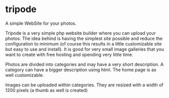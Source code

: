 tripode
=======

A simple WebSite for your photos.

Tripode is a very simple php website builder where you can upload your photos. The idea behind is having the simplest site possible and reduce the configuration to minimum (of course this results in a little customizable site but easy to use and install). It is good for very small image galleries that you want to create with free hosting and spending very little time.

Photos are divided into categories and may have a very short description. A category can have a bigger description using html. The home page is as well customizable.

Images can be uploaded within categories. They are resized with a width of 1200 pixels (a thumb as well is created)
